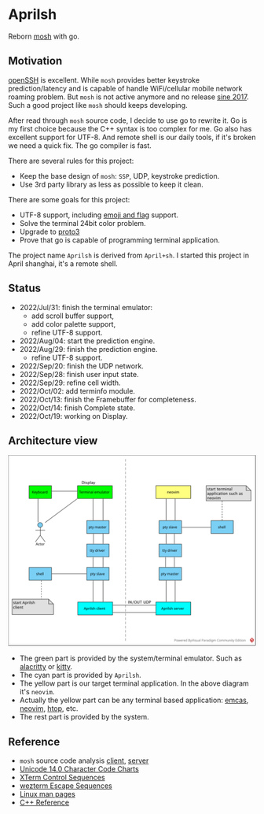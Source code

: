# Aprilsh

Reborn [mosh](https://mosh.org/) with go.

## Motivation

[openSSH](https://www.openssh.com/) is excellent. While `mosh` provides better keystroke prediction/latency and is capable of handle WiFi/cellular mobile network roaming problem. But `mosh` is not active anymore and no release [sine 2017](https://github.com/mobile-shell/mosh/issues/1115). Such a good project like `mosh` should keeps developing.

After read through `mosh` source code, I decide to use go to rewrite it. Go is my first choice because the C++ syntax is too complex for me. Go also has excellent support for UTF-8. And remote shell is our daily tools, if it's broken we need a quick fix. The go compiler is fast.

There are several rules for this project:

- Keep the base design of `mosh`: `SSP`, UDP, keystroke prediction.
- Use 3rd party library as less as possible to keep it clean.

There are some goals for this project:

- UTF-8 support, including [emoji and flag](https://unicode.org/emoji/charts/emoji-list.html) support.
- Solve the terminal 24bit color problem.
- Upgrade to [proto3](https://developers.google.com/protocol-buffers/docs/proto3)
- Prove that go is capable of programming terminal application.

The project name `Aprilsh` is derived from `April+sh`. I started this project in April shanghai, it's a remote shell.

## Status

- 2022/Jul/31: finish the terminal emulator:
  - add scroll buffer support,
  - add color palette support,
  - refine UTF-8 support.
- 2022/Aug/04: start the prediction engine.
- 2022/Aug/29: finish the prediction engine.
  - refine UTF-8 support.
- 2022/Sep/20: finish the UDP network.
- 2022/Sep/28: finish user input state.
- 2022/Sep/29: refine cell width.
- 2022/Oct/02: add terminfo module.
- 2022/Oct/13: finish the Framebuffer for completeness.
- 2022/Oct/14: finish Complete state.
- 2022/Oct/19: working on Display.

## Architecture view

![aprilsh.svg](img/aprilsh.svg)

- The green part is provided by the system/terminal emulator. Such as [alacritty](https://alacritty.org/) or [kitty](https://sw.kovidgoyal.net/kitty/).
- The cyan part is provided by `Aprilsh`.
- The yellow part is our target terminal application. In the above diagram it's `neovim`.
- Actually the yellow part can be any terminal based application: [emcas](https://www.gnu.org/software/emacs/), [neovim](https://neovim.io/), [htop](https://htop.dev/), etc.
- The rest part is provided by the system.

## Reference

- `mosh` source code analysis [client](https://github.com/ericwq/examples/blob/main/tty/client.md), [server](https://github.com/ericwq/examples/blob/main/tty/server.md)
- [Unicode 14.0 Character Code Charts](http://www.unicode.org/charts/)
- [XTerm Control Sequences](https://invisible-island.net/xterm/ctlseqs/ctlseqs.html)
- [wezterm Escape Sequences](https://wezfurlong.org/wezterm/escape-sequences.html)
- [Linux man pages](https://linux.die.net/man/)
- [C++ Reference](http://www.cplusplus.com/reference/)
